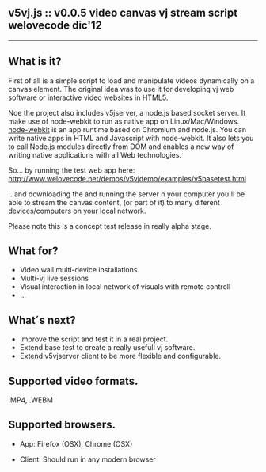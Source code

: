 
v5vj.js :: v0.0.5
video canvas vj stream script
welovecode dic'12
-------------------------------------------------------
-------------------------------------------------------


What is it?
-------------------------------------------------------

First of all is a simple script to load and manipulate videos dynamically on a canvas element.
The original idea was to use it for developing vj web software or interactive video websites in HTML5.

Noe the project also includes v5jserver, a node.js based socket server. 
It make use of node-webkit to run as native app on Linux/Mac/Windows.
<a href='https://github.com/rogerwang/node-webkit'>node-webkit</a> is an app runtime based on Chromium and node.js. 
You can write native apps in HTML and Javascript with node-webkit. It also lets you to call Node.js modules directly 
from DOM and enables a new way of writing native applications with all Web technologies.

So... by running the test web app here: 
http://www.welovecode.net/demos/v5vjdemo/examples/v5basetest.html

.. and downloading the and running the server n your computer you´ll be able to stream the canvas content, 
(or part of it) to many diferent devices/computers on your local network. 

Please note this is a concept test release in really alpha stage.

What for?
-------------------------------------------------------

- Video wall multi-device installations.
- Multi-vj live sessions
- Visual interaction in local network of visuals with remote controll
- ...

What´s next?
-------------------------------------------------------

- Improve the script and test it in a real project.
- Extend base test to create a really usefull vj software.
- Extend v5vjserver client to be more flexible and configurable.

Supported video formats.
-------------------------------------------------------
.MP4, .WEBM

Supported browsers.
-------------------------------------------------------

* App:
Firefox (OSX), Chrome (OSX)

* Client:
Should run in any modern browser
